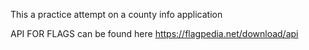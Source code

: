This a practice attempt on a county info application


API FOR FLAGS can be found here
https://flagpedia.net/download/api
